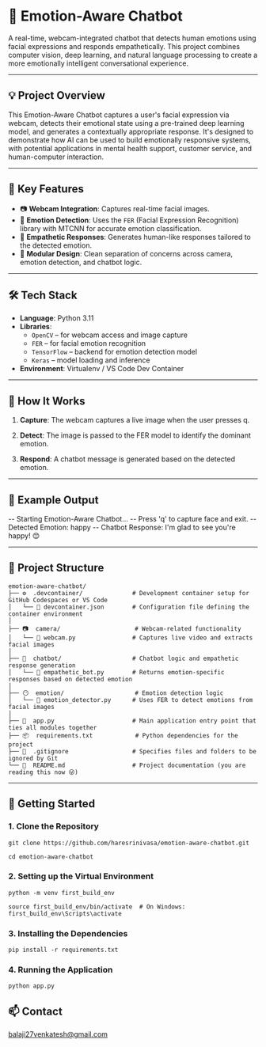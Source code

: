 # 🤖 Emotion-Aware Chatbot

A real-time, webcam-integrated chatbot that detects human emotions using facial expressions 
and responds empathetically. This project combines computer vision, deep learning, and 
natural language processing to create a more emotionally intelligent conversational experience.

---

## 💡 Project Overview

This Emotion-Aware Chatbot captures a user's facial expression via webcam, detects their emotional state using a pre-trained deep learning model, and generates a contextually appropriate response. It's designed to demonstrate how AI can be used to build emotionally responsive systems, with potential applications in mental health support, customer service, and human-computer interaction.

---

## 🎯 Key Features

- 📷 **Webcam Integration**: Captures real-time facial images.
- 🤖 **Emotion Detection**: Uses the `FER` (Facial Expression Recognition) library with MTCNN for accurate emotion classification.
- 💬 **Empathetic Responses**: Generates human-like responses tailored to the detected emotion.
- 🧩 **Modular Design**: Clean separation of concerns across camera, emotion detection, and chatbot logic.

---

## 🛠️ Tech Stack

- **Language**: Python 3.11
- **Libraries**:
  - `OpenCV` – for webcam access and image capture
  - `FER` – for facial emotion recognition
  - `TensorFlow` – backend for emotion detection model
  - `Keras` – model loading and inference
- **Environment**: Virtualenv / VS Code Dev Container

---

## 🧠 How It Works
1. **Capture**: The webcam captures a live image when the user presses q.

2. **Detect**: The image is passed to the FER model to identify the dominant emotion.

3. **Respond**: A chatbot message is generated based on the detected emotion.

---

## 📌 Example Output
-- Starting Emotion-Aware Chatbot... 
-- Press 'q' to capture face and exit.
-- Detected Emotion: happy
-- Chatbot Response: I'm glad to see you're happy! 😊

---

## 📁 Project Structure
```
emotion-aware-chatbot/
├── ⚙️  .devcontainer/              # Development container setup for GitHub Codespaces or VS Code
│   └── 📄 devcontainer.json        # Configuration file defining the container environment
│
├── 📷  camera/                     # Webcam-related functionality
│   └── 📄 webcam.py                # Captures live video and extracts facial images
│
├── 💬  chatbot/                    # Chatbot logic and empathetic response generation
│   └── 📄 empathetic_bot.py        # Returns emotion-specific responses based on detected emotion
│
├── 😶  emotion/                    # Emotion detection logic
│   └── 📄 emotion_detector.py      # Uses FER to detect emotions from facial images
│
├── 🚀  app.py                      # Main application entry point that ties all modules together 
├── 📦  requirements.txt            # Python dependencies for the project
├── 🙈  .gitignore                  # Specifies files and folders to be ignored by Git
└── 📘  README.md                   # Project documentation (you are reading this now 😜)
```
---

## 🚀 Getting Started

### 1. Clone the Repository

`git clone https://github.com/haresrinivasa/emotion-aware-chatbot.git`

`cd emotion-aware-chatbot`

### 2. Setting up the Virtual Environment

`python -m venv first_build_env`

`source first_build_env/bin/activate  # On Windows: first_build_env\Scripts\activate`

### 3. Installing the Dependencies

`pip install -r requirements.txt`

### 4. Running the Application

`python app.py`

## 📫 Contact
balaji27venkatesh@gmail.com
